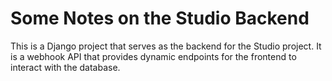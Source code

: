 # Some Notes on the Studio Backend

This is a Django project that serves as the backend for the Studio project. It is a webhook API that provides dynamic endpoints for the frontend to interact with the database.


